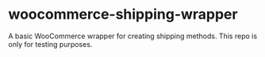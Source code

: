 # woocommerce-shipping-wrapper
A basic WooCommerce wrapper for creating shipping methods. This repo is only for testing purposes.
